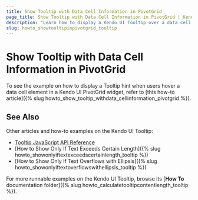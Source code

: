 ```yaml
---
title: Show Tooltip with Data Cell Information in PivotGrid
page_title: Show Tooltip with Data Cell Information in PivotGrid | Kendo UI Tooltip
description: "Learn how to display a Kendo UI Tooltip over a data cell element on hover in a Kendo UI PivotGrid widget."
slug: howto_showtooltipinpivotgrid_tooltip
---
```


# Show Tooltip with Data Cell Information in PivotGrid

To see the example on how to display a Tooltip hint when users hover a data cell element in a Kendo UI PivotGrid widget, refer to [this how-to article]({% slug howto_show_tooltip_withdata_cellinformation_pivotgrid %}).

## See Also

Other articles and how-to examples on the Kendo UI Tooltip:

* [Tooltip JavaScript API Reference](/api/javascript/ui/tooltip)
* [How to Show Only If Text Exceeds Certain Length]({% slug howto_showonlyiftextexceedscertainlength_tooltip %})
* [How to Show Only If Text Overflows with Ellipsis]({% slug howto_showonlyiftextoverflowswithellipsis_tooltip %})

For more runnable examples on the Kendo UI Tooltip, browse its [**How To** documentation folder]({% slug howto_calculatetooltipcontentlength_tooltip %}).
